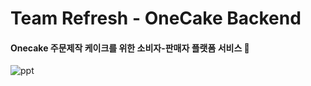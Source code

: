 # Team Refresh - OneCake Backend

#### Onecake 주문제작 케이크를 위한 소비자-판매자 플랫폼 서비스 🍒

![ppt](https://user-images.githubusercontent.com/54930877/173170856-a4e76e9d-bc1f-40f5-bc72-2416e0c1f1ca.jpg)
